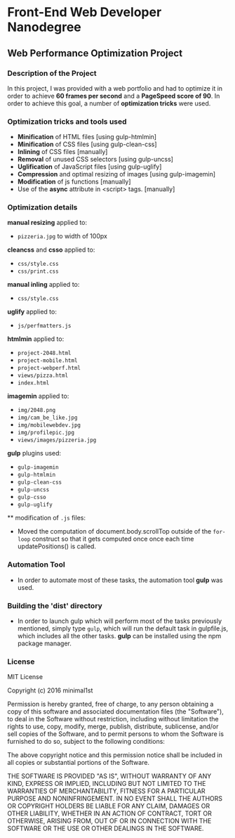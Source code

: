 # Front-End Web Developer Nanodegree

## Web Performance Optimization Project

### Description of the Project
In this project, I was provided with a web portfolio and had to optimize it in order to achieve **60 frames per second** and a **PageSpeed score of 90**. In order to achieve this goal, a number of **optimization tricks** were used.

### Optimization tricks and tools used
- **Minification** of HTML files [using gulp-htmlmin]
- **Minification** of CSS files [using gulp-clean-css]
- **Inlining** of CSS files [manually]
- **Removal** of unused CSS selectors [using gulp-uncss]
- **Uglification** of JavaScript files [using gulp-uglify]
- **Compression** and optimal resizing of images [using gulp-imagemin]
- **Modification** of js functions [manually]
- Use of the **async** attribute in \<script> tags. [manually]

### Optimization details
**manual resizing** applied to:
- `pizzeria.jpg` to width of 100px

**cleancss** and **csso** applied to:
- `css/style.css`
- `css/print.css`

**manual inling** applied to: 
- `css/style.css`

**uglify** applied to:
- `js/perfmatters.js`

**htmlmin** applied to:
- `project-2048.html`
- `project-mobile.html`
- `project-webperf.html`
- `views/pizza.html`
- `index.html`

**imagemin** applied to:
- `img/2048.png`
- `img/cam_be_like.jpg`
- `img/mobilewebdev.jpg`
- `img/profilepic.jpg`
- `views/images/pizzeria.jpg`

**gulp** plugins used:
- `gulp-imagemin`
- `gulp-htmlmin`
- `gulp-clean-css`
- `gulp-uncss`
- `gulp-csso`
- `gulp-uglify`

** modification of `.js` files:
- Moved the computation of document.body.scrollTop outside of the `for-loop` construct so that it gets computed once once each time updatePositions() is called.

### Automation Tool 
- In order to automate most of these tasks, the automation tool **gulp** was used.

### Building the 'dist' directory
- In order to launch gulp which will perform most of the tasks previously mentioned, simply type `gulp`, which will run the default task in gulpfile.js, which includes all the other tasks. **gulp** can be installed using the npm package manager.

### License 

MIT License

Copyright (c) 2016 minimal1st

Permission is hereby granted, free of charge, to any person obtaining a copy of this software and associated documentation files (the "Software"), to deal in the Software without restriction, including without limitation the rights to use, copy, modify, merge, publish, distribute, sublicense, and/or sell copies of the Software, and to permit persons to whom the Software is furnished to do so, subject to the following conditions:

The above copyright notice and this permission notice shall be included in all copies or substantial portions of the Software.

THE SOFTWARE IS PROVIDED "AS IS", WITHOUT WARRANTY OF ANY KIND, EXPRESS OR IMPLIED, INCLUDING BUT NOT LIMITED TO THE WARRANTIES OF MERCHANTABILITY, FITNESS FOR A PARTICULAR PURPOSE AND NONINFRINGEMENT. IN NO EVENT SHALL THE AUTHORS OR COPYRIGHT HOLDERS BE LIABLE FOR ANY CLAIM, DAMAGES OR OTHER LIABILITY, WHETHER IN AN ACTION OF CONTRACT, TORT OR OTHERWISE, ARISING FROM, OUT OF OR IN CONNECTION WITH THE SOFTWARE OR THE USE OR OTHER DEALINGS IN THE SOFTWARE.
